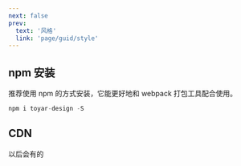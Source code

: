 ```yaml
---
next: false
prev:
  text: '风格'
  link: 'page/guid/style'
---
```


## npm 安装
推荐使用 npm 的方式安装，它能更好地和 webpack 打包工具配合使用。

```JavaScript
npm i toyar-design -S

```
## CDN
以后会有的

